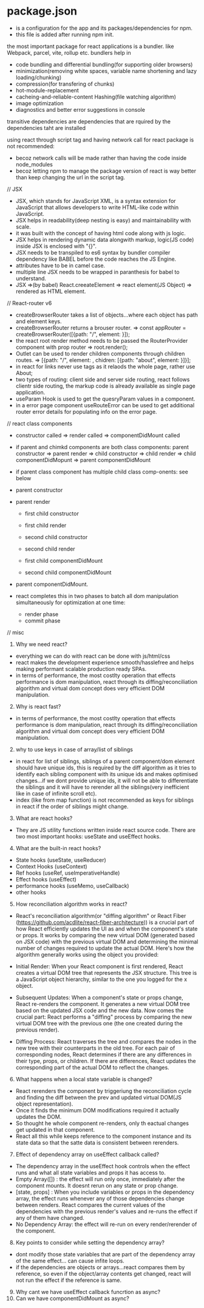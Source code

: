 # package.json

- is a configuration for the app and its packages/dependencies for npm.
- this file is added after running npm init.

the most important package for react applications is a bundler. like Webpack, parcel, vite, rollup etc.
bundlers help in

- code bundling and differential bundling(for supporting older browsers)
- minimization(removing white spaces, variable name shortening and lazy loading/chunking)
- compression(for transfering of chunks)
- hot-module-replacement
- cacheing-and-reliable-content Hashing(file watching algorithm)
- image optimization
- diagnostics and better error suggestions in console

transitive dependencies are dependencies that are rquired by the dependencies taht are installed

using react through script tag and having network call for react package is not recommended:

- becoz network calls will be made rather than having the code inside node_modules
- becoz letting npm to manage the package version of react is way better than keep changing the url in the script tag.

// JSX

- JSX, which stands for JavaScript XML, is a syntax extension for JavaScript that allows developers to write HTML-like code within JavaScript.
- JSX helps in readability(deep nesting is easy) and maintainability with scale.
- it was built with the concept of having html code along with js logic.
- JSX helps in rendering dynamic data alongwith markup, logic(JS code) inside JSX is enclosed with "{}".
- JSX needs to be transpiled to es6 syntax by bundler compiler dependency like BABEL before the code reaches the JS Engine.
- attributes have to be in camel case.
- multiple line JSX needs to be wrapped in paranthesis for babel to understand.
- JSX =>(by babel) React.creeateElement => react element(JS Object) => rendered as HTML element.

// React-router v6

- createBrowserRouter takes a list of objects...where each object has path and element keys.
- createBrowserRouter returns a brouser router. => const appRouter = createBrowserRouter([{path: "/", element: <App />}]);
- the react root render method needs to be passed the RouterProvider component with prop router => root.render(<RouterProvider router={appRouter} />);
- Outlet can be used to render children components through children routes. => [{path: "/", element: <App />, chidren: [{path: "about", element: <About />}]}];
- in react for links never use <a> tags as it relaods the whole page, rather use <Link to="">About</Link>;
- two types of routing: client side and server side routing, react follows clientr side routing, the markup code is already available as single page application.
- useParam Hook is used to get the quesryParam values in a component.
- in a error page component useRouteError can be used to get additional router error details for populating info on the error page.

// react class components

- constructor called => render called => componentDidMount called
- if parent and chimkd components are both class components: parent constructor => parent render => child constructor => child render => child componentDidMopunt => parent componentDidMount
- if parent class component has multiple child class comp-onents: see below
- parent constructor
- parent render

  - first child constructor
  - first child render

  - second child constructor
  - second child render

  - first child componentDidMount
  - second child componentDidMount

- parent componentDidMount.

- react completes this in two phases to batch all dom manipulation simultaneously for optimization at one time:
  - render phase
  - commit phase

// misc

1. Why we need react?

- everything we can do with react can be done with js/html/css
- react makes the development experience smooth/hasslefree and helps making performant scalable production ready SPAs.
- in terms of performance, the most costlty operation that effects performance is dom manipulation, react through its diffing/reconciliation algorithm and virtual dom concept does very efficient DOM manipulation.

2. Why is react fast?

- in terms of performance, the most costlty operation that effects performance is dom manipulation, react through its diffing/reconciliation algorithm and virtual dom concept does very efficient DOM manipulation.

2. why to use keys in case of array/list of siblings

- in react for list of siblings, siblings of a parent component/dom element should have unique ids, this is required by the diff algorithm as it tries to identify each sibling component with its unique ids and makes optimised changes...if we dont provide unique ids, it will not be able to differentiate the siblings and it will have to rerender all the siblings(very inefficient like in case of infinite scroll etc).
- index (like from map function) is not recommended as keys for siblings in react if the order of siblings might change.

3. What are react hooks?

- They are JS utility functions written inside react source code. There are two most important hooks: useState and useEffect hooks.

4. What are the built-in react hooks?

- State hooks (useState, useReducer)
- Context Hooks (useContext)
- Ref hooks (useRef, useImperativeHandle)
- Effect hooks (useEffect)
- performance hooks (useMemo, useCallback)
- other hooks

5. How reconciliation algorithm works in react?

- React's reconciliation algorithm(or "diffing algorithm" or React Fiber (https://github.com/acdlite/react-fiber-architecture)) is a crucial part of how React efficiently updates the UI as and when the component's state or props. It works by comparing the new virtual DOM (generated based on JSX code) with the previous virtual DOM and determining the minimal number of changes required to update the actual DOM. Here's how the algorithm generally works using the object you provided:

- Initial Render:
  When your React component is first rendered, React creates a virtual DOM tree that represents the JSX structure. This tree is a JavaScript object hierarchy, similar to the one you logged for the x object.

- Subsequent Updates:
  When a component's state or props change, React re-renders the component.
  It generates a new virtual DOM tree based on the updated JSX code and the new data.
  Now comes the crucial part: React performs a "diffing" process by comparing the new virtual DOM tree with the previous one (the one created during the previous render).

- Diffing Process:
  React traverses the tree and compares the nodes in the new tree with their counterparts in the old tree.
  For each pair of corresponding nodes, React determines if there are any differences in their type, props, or children.
  If there are differences, React updates the corresponding part of the actual DOM to reflect the changes.

6. What happens when a local state variable is changed?

- React rerenders the component by triggeriung the reconciliation cycle and finding the diff between the prev and updated virtual DOM(JS object representation).
- Once it finds the minimum DOM modifications required it actually updates the DOM.
- So thought he whole component re-renders, only th eactual changes get updated in that component.
- React all this while keeps reference to the component instance and its state data so that the satte data is consistent between rerenders.

7. Effect of dependency array on useEffect callback called?

- The dependency array in the useEffect hook controls when the effect runs and what all state variables and props it has access to.
- Empty Array([]) : the effect will run only once, immediately after the component mounts. It doesnt rerun on any state or prop change.
- [state, props] : When you include variables or props in the dependency array, the effect runs whenever any of those dependencies change between renders. React compares the current values of the dependencies with the previous render's values and re-runs the effect if any of them have changed.
- No Dependency Array: the effect will re-run on every render/rerender of the component.

8. Key points to consider while setting the dependency array?

- dont modify those state variables that are part of the dependency array of the same effect... can cause infite loops.
- if the dependencies are objects or arrays...react compares them by reference, so even if the object/array contents get changed, react will not run the effect if the reference is same.

9. Why cant we have useEffect callback funcrtion as async?
10. Can we have componentDidMount as async?

